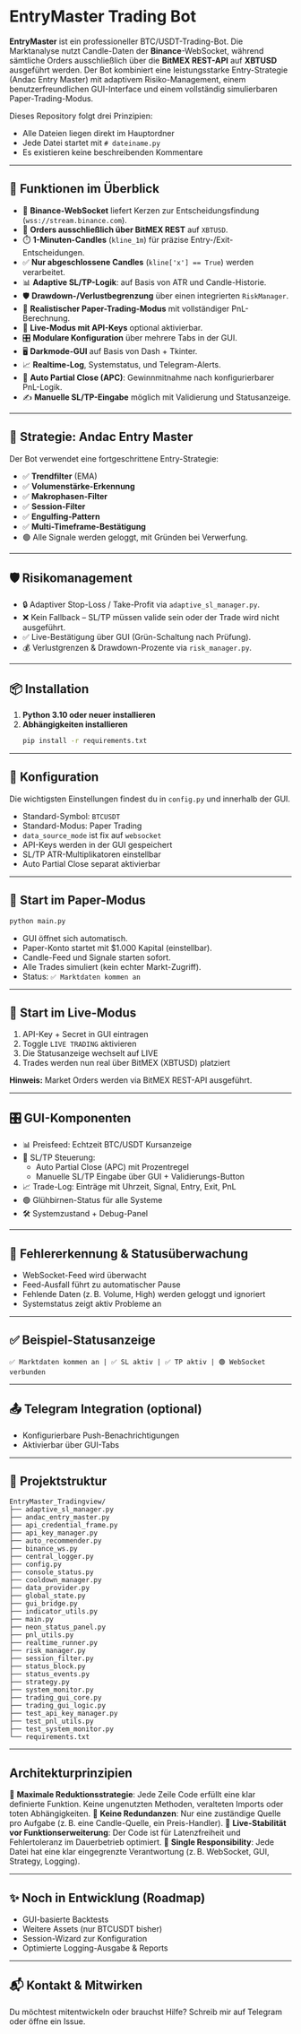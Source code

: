 # EntryMaster Trading Bot

**EntryMaster** ist ein professioneller BTC/USDT-Trading-Bot. Die Marktanalyse nutzt Candle-Daten der **Binance**-WebSocket, während sämtliche Orders ausschließlich über die **BitMEX REST-API** auf **XBTUSD** ausgeführt werden. Der Bot kombiniert eine leistungsstarke Entry-Strategie (Andac Entry Master) mit adaptivem Risiko-Management, einem benutzerfreundlichen GUI-Interface und einem vollständig simulierbaren Paper-Trading-Modus.

Dieses Repository folgt drei Prinzipien:
- Alle Dateien liegen direkt im Hauptordner
- Jede Datei startet mit `# dateiname.py`
- Es existieren keine beschreibenden Kommentare

---

## 🚀 Funktionen im Überblick

- 📡 **Binance-WebSocket** liefert Kerzen zur Entscheidungsfindung (`wss://stream.binance.com`).
- 📄 **Orders ausschließlich über BitMEX REST** auf `XBTUSD`.
- ⏱️ **1-Minuten-Candles** (`kline_1m`) für präzise Entry-/Exit-Entscheidungen.
- ✅ **Nur abgeschlossene Candles** (`kline['x'] == True`) werden verarbeitet.
- 📊 **Adaptive SL/TP-Logik**: auf Basis von ATR und Candle-Historie.
- 🛡️ **Drawdown-/Verlustbegrenzung** über einen integrierten `RiskManager`.
- 🧪 **Realistischer Paper-Trading-Modus** mit vollständiger PnL-Berechnung.
- 💼 **Live-Modus mit API-Keys** optional aktivierbar.
- 🎛️ **Modulare Konfiguration** über mehrere Tabs in der GUI.
- 🖥️ **Darkmode-GUI** auf Basis von Dash + Tkinter.
- 📈 **Realtime-Log**, Systemstatus, und Telegram-Alerts.
- 🔄 **Auto Partial Close (APC)**: Gewinnmitnahme nach konfigurierbarer PnL-Logik.
- ✍️ **Manuelle SL/TP-Eingabe** möglich mit Validierung und Statusanzeige.

---

## 🧠 Strategie: Andac Entry Master

Der Bot verwendet eine fortgeschrittene Entry-Strategie:

- ✅ **Trendfilter** (EMA)
- ✅ **Volumenstärke-Erkennung**
- ✅ **Makrophasen-Filter**
- ✅ **Session-Filter**
- ✅ **Engulfing-Pattern**
- ✅ **Multi-Timeframe-Bestätigung**
- 🟢 Alle Signale werden geloggt, mit Gründen bei Verwerfung.

---

## 🛡️ Risikomanagement

- 🔒 Adaptiver Stop-Loss / Take-Profit via `adaptive_sl_manager.py`.
- ❌ Kein Fallback – SL/TP müssen valide sein oder der Trade wird nicht ausgeführt.
- ✅ Live-Bestätigung über GUI (Grün-Schaltung nach Prüfung).
- 💰 Verlustgrenzen & Drawdown-Prozente via `risk_manager.py`.

---

## 📦 Installation

1. **Python 3.10 oder neuer installieren**
2. **Abhängigkeiten installieren**
   ```bash
   pip install -r requirements.txt
   ```

---

## 🧾 Konfiguration

Die wichtigsten Einstellungen findest du in `config.py` und innerhalb der GUI.

- Standard-Symbol: `BTCUSDT`
- Standard-Modus: Paper Trading
- `data_source_mode` ist fix auf `websocket`
- API-Keys werden in der GUI gespeichert
- SL/TP ATR-Multiplikatoren einstellbar
- Auto Partial Close separat aktivierbar

---

## 🧪 Start im Paper-Modus

```bash
python main.py
```

- GUI öffnet sich automatisch.
- Paper-Konto startet mit $1.000 Kapital (einstellbar).
- Candle-Feed und Signale starten sofort.
- Alle Trades simuliert (kein echter Markt-Zugriff).
- Status: `✅ Marktdaten kommen an`

---

## 💼 Start im Live-Modus

1. API-Key + Secret in GUI eintragen
2. Toggle `LIVE TRADING` aktivieren
3. Die Statusanzeige wechselt auf LIVE
4. Trades werden nun real über BitMEX (XBTUSD) platziert

**Hinweis:** Market Orders werden via BitMEX REST-API ausgeführt.

---

## 🎛️ GUI-Komponenten

- 📊 Preisfeed: Echtzeit BTC/USDT Kursanzeige
- 🔄 SL/TP Steuerung:
  - Auto Partial Close (APC) mit Prozentregel
  - Manuelle SL/TP Eingabe über GUI + Validierungs-Button
- 📈 Trade-Log: Einträge mit Uhrzeit, Signal, Entry, Exit, PnL
- 🟢 Glühbirnen-Status für alle Systeme
- 🛠️ Systemzustand + Debug-Panel

---

## 🐞 Fehlererkennung & Statusüberwachung

- WebSocket-Feed wird überwacht
- Feed-Ausfall führt zu automatischer Pause
- Fehlende Daten (z. B. Volume, High) werden geloggt und ignoriert
- Systemstatus zeigt aktiv Probleme an

---

## ✅ Beispiel-Statusanzeige

```text
✅ Marktdaten kommen an | ✅ SL aktiv | ✅ TP aktiv | 🟢 WebSocket verbunden
```

---

## 📤 Telegram Integration (optional)

- Konfigurierbare Push-Benachrichtigungen
- Aktivierbar über GUI-Tabs

---

## 📁 Projektstruktur

```text
EntryMaster_Tradingview/
├── adaptive_sl_manager.py
├── andac_entry_master.py
├── api_credential_frame.py
├── api_key_manager.py
├── auto_recommender.py
├── binance_ws.py
├── central_logger.py
├── config.py
├── console_status.py
├── cooldown_manager.py
├── data_provider.py
├── global_state.py
├── gui_bridge.py
├── indicator_utils.py
├── main.py
├── neon_status_panel.py
├── pnl_utils.py
├── realtime_runner.py
├── risk_manager.py
├── session_filter.py
├── status_block.py
├── status_events.py
├── strategy.py
├── system_monitor.py
├── trading_gui_core.py
├── trading_gui_logic.py
├── test_api_key_manager.py
├── test_pnl_utils.py
├── test_system_monitor.py
└── requirements.txt
```

---

## Architekturprinzipien

🔹 **Maximale Reduktionsstrategie**: Jede Zeile Code erfüllt eine klar definierte Funktion. Keine ungenutzten Methoden, veralteten Imports oder toten Abhängigkeiten.
🔹 **Keine Redundanzen**: Nur eine zuständige Quelle pro Aufgabe (z. B. eine Candle-Quelle, ein Preis-Handler).
🔹 **Live-Stabilität vor Funktionserweiterung**: Der Code ist für Latenzfreiheit und Fehlertoleranz im Dauerbetrieb optimiert.
🔹 **Single Responsibility**: Jede Datei hat eine klar eingegrenzte Verantwortung (z. B. WebSocket, GUI, Strategy, Logging).

---

## ✨ Noch in Entwicklung (Roadmap)

- GUI-basierte Backtests
- Weitere Assets (nur BTCUSDT bisher)
- Session-Wizard zur Konfiguration
- Optimierte Logging-Ausgabe & Reports

---

## 📬 Kontakt & Mitwirken

Du möchtest mitentwickeln oder brauchst Hilfe? Schreib mir auf Telegram oder öffne ein Issue.
